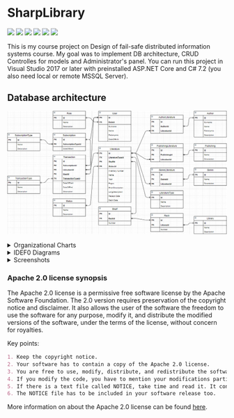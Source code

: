 # SharpLibrary

<a alt="ASP.NET Core"> <img src="https://img.shields.io/badge/ASP.NET-Core-red" /> </a>
<a alt="MSSQL Server"> <img src="https://img.shields.io/badge/MSSQL-Server-red" /> </a>
<a alt="C#"> <img src="https://img.shields.io/badge/C%23-7.2-blue" /> </a>
<a alt="JavaScript"> <img src="https://img.shields.io/badge/JavaScript-grey" /> </a>
<a alt="HTML5"> <img src="https://img.shields.io/badge/HTML-5-blue" /> </a>
<a alt="CSS3"> <img src="https://img.shields.io/badge/CSS-3-blue" /> </a>

This is my course project on Design of fail-safe distributed information systems course. My goal was to implement DB architecture, CRUD Controlles for models and Administrator's panel. You can run this project in Visual Studio 2017 or later with preinstalled ASP.NET Core and C# 7.2 (you also need local or remote MSSQL Server).

## Database architecture
![dbarchitecture](/Screenshots/Database.png)


<details>
  <summary>Organizational Charts</summary>
  
  - ### Library business process model
  ![Librarybusinessprocessmodel](/Screenshots/Organizational%20Charts/Library%20business%20process%20model.png)
  - ### Library organization structure
  ![Libraryorganizationstructure](/Screenshots/Organizational%20Charts/Library%20organization%20structure.png)
  - ### Functions of departments
  ![Functionsofdepartments](/Screenshots/Organizational%20Charts/Functions%20of%20departments.png)
  - ### Library information system
  ![Libraryinformationsystem](/Screenshots/Organizational%20Charts/Library%20information%20system.png)
  - ### Model of products and services
  ![Modelofproductsandservices](/Screenshots/Organizational%20Charts/Model%20of%20products%20and%20services.png)
  - ### Business process model
  ![Businessprocessmodel](/Screenshots/Organizational%20Charts/Business%20process%20model.png)
  - ### Functional elements on site
  ![Functionalelementsonsite](/Screenshots/Organizational%20Charts/Functional%20elements%20on%20site.png)

</details>

<details>
  <summary>IDEF0 Diagrams</summary>
  
  - ### Contextual diagram
  ![Contextualdiagram](/Screenshots/IDEF0%20Diagrams/Contextual%20diagram.png)
  - ### First level decomposition
  ![Firstleveldecomposition](/Screenshots/IDEF0%20Diagrams/First%20level%20decomposition.png)
  - ### Second level decomposition (Input data)
  ![Secondleveldecomposition(Inputdata)](/Screenshots/IDEF0%20Diagrams/Second%20level%20decomposition%20(Input%20data).png)
  - ### Second level decomposition (Data processing)
  ![Secondleveldecomposition(Dataprocessing)](/Screenshots/IDEF0%20Diagrams/Second%20level%20decomposition%20(Data%20processing).png)
  - ### Second level decomposition (DB information search)
  ![Secondleveldecomposition(DBinformationsearch)](/Screenshots/IDEF0%20Diagrams/Second%20level%20decomposition%20(DB%20information%20search).png)
  - ### Second level decomposition (Answer forming)
  ![Secondleveldecomposition(Answerforming)](/Screenshots/IDEF0%20Diagrams/Second%20level%20decomposition%20(Answer%20forming).png)
  - ### Second level decomposition (Displaying data on the screen)
  ![Secondleveldecomposition(Displayingdataonthescreen)](/Screenshots/IDEF0%20Diagrams/Second%20level%20decomposition%20(Displaying%20data%20on%20the%20screen).png)

</details>

<details>
  <summary>Screenshots</summary>
  
  - ### Registration
  ![Registration](/Screenshots/Registration.png)
  - ### Log in
  ![Login](/Screenshots/Log%20in.png)
  - ### Literature form
  ![Literatureform](/Screenshots/Literature%20form.png)
  - ### Edit controller
  ![Editcontroller](/Screenshots/Edit%20controller.png)
  - ### Library infrastructure
  ![Libraryinfrastructure](/Screenshots/Library%20infrastructure.png)

</details>

### Apache 2.0 license synopsis

The Apache 2.0 license is a permissive free software license by the Apache Software Foundation. The 2.0 version requires preservation of the copyright notice and disclaimer. It also allows the user of the software the freedom to use the software for any purpose, modify it, and distribute the modified versions of the software, under the terms of the license, without concern for royalties.

Key points:
```markdown
1. Keep the copyright notice.
2. Your software has to contain a copy of the Apache 2.0 license.
3. You are free to use, modify, distribute, and redistribute the software.
4. If you modify the code, you have to mention your modifications particularly.
5. If there is a text file called NOTICE, take time and read it. It contains further information about the specific parts of the license and the purpose of the software.
6. The NOTICE file has to be included in your software release too.
```

More information on about the Apache 2.0 license can be found [here](https://choosealicense.com/licenses/apache-2.0).
